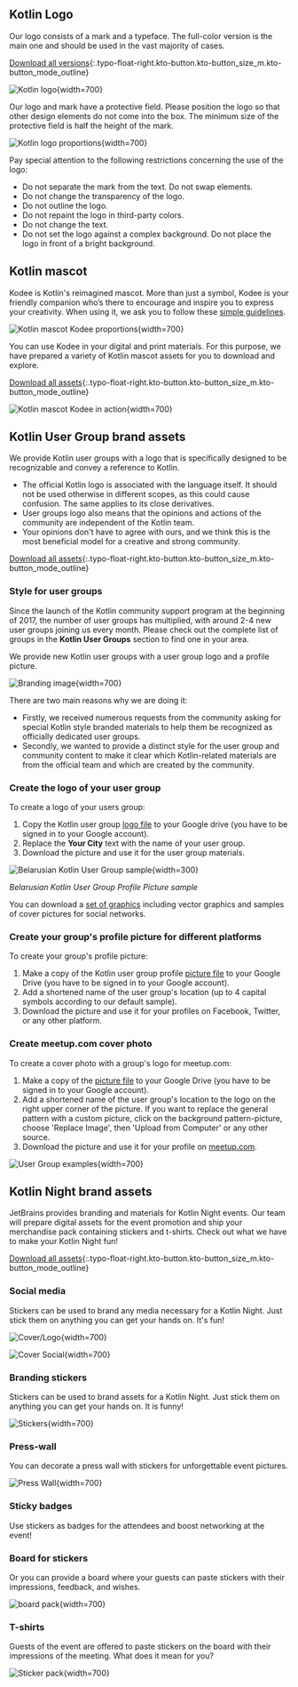 [//]: # (title: Kotlin brand assets)

## Kotlin Logo

Our logo consists of a mark and a typeface. The full-color version is the main one and should be used in the vast majority of cases.

[Download all versions](https://resources.jetbrains.com/storage/products/kotlin/docs/kotlin_logos.zip){:.typo-float-right.kto-button.kto-button_size_m.kto-button_mode_outline}

![Kotlin logo](kotlin-logo.png){width=700}

Our logo and mark have a protective field. Please position the logo so that other design elements do not come into the box. The minimum size of the protective field is half the height of the mark.

![Kotlin logo proportions](kotlin-logo-guidelines.png){width=700}

Pay special attention to the following restrictions concerning the use of the logo:

* Do not separate the mark from the text. Do not swap elements.
* Do not change the transparency of the logo.
* Do not outline the logo.
* Do not repaint the logo in third-party colors.
* Do not change the text.
* Do not set the logo against a complex background. Do not place the logo in front of a bright background.

## Kotlin mascot

Kodee is Kotlin's reimagined mascot. More than just a symbol, Kodee is your friendly companion who’s there to encourage and inspire you to express your creativity.
When using it, we ask you to follow these [simple guidelines](https://resources.jetbrains.com/storage/products/kotlin/docs/kotlin_mascot.zip).

![Kotlin mascot Kodee proportions](mascot-body-proportions.png){width=700}

You can use Kodee in your digital and print materials. For this purpose, we have prepared a variety of Kotlin mascot assets for you to download and explore.

[Download all assets](https://resources.jetbrains.com/storage/products/kotlin/docs/kotlin_mascot_2.zip){:.typo-float-right.kto-button.kto-button_size_m.kto-button_mode_outline}

![Kotlin mascot Kodee in action](mascot-in-action.png){width=700}

## Kotlin User Group brand assets

We provide Kotlin user groups with a logo that is specifically designed to be recognizable and convey a reference to Kotlin.

* The official Kotlin logo is associated with the language itself. It should not be used otherwise in different scopes, as this could cause confusion. The same applies to its close derivatives.
* User groups logo also means that the opinions and actions of the community are independent of the Kotlin team.
* Your opinions don't have to agree with ours, and we think this is the most beneficial model for a creative and strong community.

[Download all assets](https://drive.google.com/drive/folders/0B3Zi34svOj1RZ2sxZExhblRJc1k){:.typo-float-right.kto-button.kto-button_size_m.kto-button_mode_outline}

### Style for user groups

Since the launch of the Kotlin community support program at the beginning of 2017, the number of user groups has multiplied, with around 2-4 new user groups joining us every month. Please check out the complete list of groups in the **Kotlin User Groups** section to find one in your area.

We provide new Kotlin user groups with a user group logo and a profile picture.

![Branding image](kotlin-user-group-logo.png){width=700}

There are two main reasons why we are doing it:

* Firstly, we received numerous requests from the community asking for special Kotlin style branded materials to help them be recognized as officially dedicated user groups.
* Secondly, we wanted to provide a distinct style for the user group and community content to make it clear which Kotlin-related materials are from the official team and which are created by the community.

### Create the logo of your user group

To create a logo of your users group:
1. Copy the Kotlin user group [logo file](https://docs.google.com/drawings/d/1IcJp8Z2jAwEliXrHB-l9RNK_2LrqGTkNuPPtjrW1iIU/edit) to your Google drive (you have to be signed in to your Google account).
2. Replace the **Your City** text with the name of your user group.
3. Download the picture and use it for the user group materials.

![Belarusian Kotlin User Group sample](kotlin-user-group-avatar.png){width=300}

*Belarusian Kotlin User Group Profile Picture sample*

You can download a [set of graphics](https://drive.google.com/drive/folders/0B3Zi34svOj1RZ2sxZExhblRJc1k) including vector graphics and samples of cover pictures for social networks.

### Create your group's profile picture for different platforms

To create your group's profile picture:
1. Make a copy of the Kotlin user group profile [picture file](https://docs.google.com/drawings/d/1buhwccmllb7wFS0OIAub0WC4DIuSHRiDpjEQhB4tkPs/edit) to your Google Drive (you have to be signed in to your Google account).
2. Add a shortened name of the user group's location (up to 4 capital symbols according to our default sample).
3. Download the picture and use it for your profiles on Facebook, Twitter, or any other platform.

### Create meetup.com cover photo

To create a cover photo with a group's logo for meetup.com:
1. Make a copy of the [picture file](https://drive.google.com/file/d/1g_0Plf_do6vrXvy1R-Hx430vfV2CPVKN/view) to your Google
   Drive (you have to be signed in to your Google account).
2. Add a shortened name of the user group's location to the logo on the right upper corner of the picture. If you want to replace the general pattern with a custom picture, click on
   the background pattern-picture, choose 'Replace Image', then 'Upload from Computer' or any other source.
3. Download the picture and use it for your profile on [meetup.com](https://meetup.com).

![User Group examples](kotlin-user-group.png){width=700}

## Kotlin Night brand assets

JetBrains provides branding and materials for Kotlin Night events. Our team will prepare digital assets for the event promotion and ship your merchandise pack containing stickers and t-shirts. Check out what we have to make your Kotlin Night fun!

[Download all assets](https://drive.google.com/drive/folders/1wTJ-PiO6VvbY6XdACGLsWZ_N8KHI0Nvr){:.typo-float-right.kto-button.kto-button_size_m.kto-button_mode_outline}

### Social media

Stickers can be used to brand any media necessary for a Kotlin Night. Just stick them on anything you can get your hands on. It's fun!

![Cover/Logo](kotlin-night-cover.svg){width=700}

![Cover Social](kotlin-night-fb.svg){width=700}

### Branding stickers

Stickers can be used to brand assets for a Kotlin Night. Just stick them on anything you can get your hands on. It is funny!

![Stickers](kotlin-night-stickers.svg){width=700}

<!-- ![Stickers usage](kotlin-night-stickers-usage.svg){width=700} -->

### Press-wall

You can decorate a press wall with stickers for unforgettable event pictures.

![Press Wall](kotlin-night-press-wall.svg){width=700}

### Sticky badges

Use stickers as badges for the attendees and boost networking at the event!

### Board for stickers

Or you can provide a board where your guests can paste stickers with their impressions, feedback, and wishes.

![board pack](kotlin-night-board.svg){width=700}

### T-shirts

Guests of the event are offered to paste stickers on the board with their impressions of the meeting. What does it mean for you?

![Sticker pack](kotlin-night-t-shirt.svg){width=700}